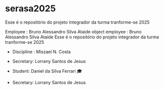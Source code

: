 # serasa2025
Esse é o repositório do projeto integrador da turma tranforme-se 2025 


 Employee : Bruno Alessandro Silva Ataide 
object employee : Bruno Alessandro Silva Ataide 
Esse é o repositório do projeto integrador da turma tranforme-se 2025


- Discipline : Miszael N. Costa
 - Secretary: Lorrany Santos de Jesus 
- Student: Daniel da Silva Ferrari 🎓

 - Secretary: Lorrany Santos de Jesus 
